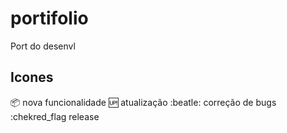 # portifolio
Port do desenvl

## Icones 
:package: nova funcionalidade
:up: atualização
:beatle: correção de bugs
:chekred_flag release